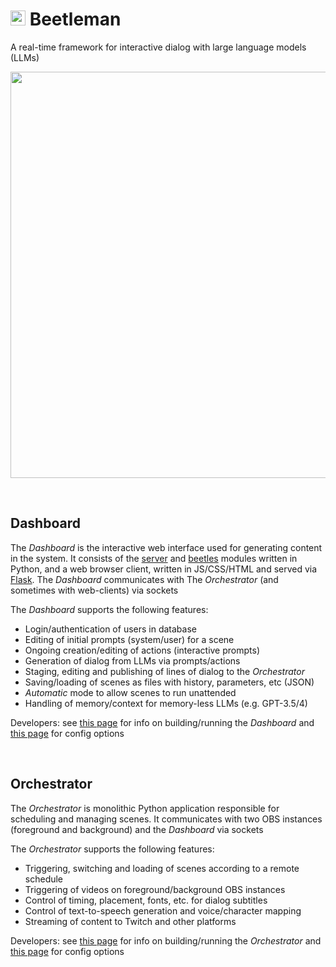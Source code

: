 # <img src="https://github.com/dcannizzaro/Beetlemania/assets/737638/d506e047-92c0-4103-9933-caba66fc8899" width="24"> Beetleman 

A real-time framework for interactive dialog with large language models (LLMs)

<img src="https://github.com/dcannizzaro/Beetlemania/assets/737638/3de87f86-48a5-4179-8b98-23f2d2b616fc" width="650">

&nbsp;

## Dashboard

The _Dashboard_ is the interactive web interface used for generating content in the system. It consists of the [server](https://github.com/dcannizzaro/Beetlemania/tree/main/dashboard) and [beetles](https://github.com/dcannizzaro/Beetlemania/tree/main/dashboard/beetles) modules written in Python, and a web browser client, written in JS/CSS/HTML and served via [Flask](https://flask.palletsprojects.com/en/2.3.x/). The _Dashboard_ communicates with The _Orchestrator_ (and sometimes with web-clients) via sockets

The _Dashboard_ supports the following features:
* Login/authentication of users in database
* Editing of initial prompts (system/user) for a scene
* Ongoing creation/editing of actions (interactive prompts)
* Generation of dialog from LLMs via prompts/actions
* Staging, editing and publishing of lines of dialog to the _Orchestrator_
* Saving/loading of scenes as files with history, parameters, etc (JSON)
* _Automatic_ mode to allow scenes to run unattended
* Handling of memory/context for memory-less LLMs (e.g. GPT-3.5/4)

Developers: see [this page](https://github.com/dcannizzaro/Beetlemania/blob/main/dashboard/README.md#the-dashboard) for info on building/running the _Dashboard_ and [this page](https://github.com/dcannizzaro/Beetlemania/blob/main/dashboard/server/config.py) for config options

&nbsp;

## Orchestrator

The _Orchestrator_ is monolithic Python application responsible for scheduling and managing scenes. It communicates with two OBS instances (foreground and background) and the _Dashboard_ via sockets

The _Orchestrator_  supports the following features:
* Triggering, switching and loading of scenes according to a remote schedule
* Triggering of videos on foreground/background OBS instances
* Control of timing, placement, fonts, etc. for dialog subtitles
* Control of text-to-speech generation and voice/character mapping
* Streaming of content to Twitch and other platforms

Developers: see [this page](https://github.com/dcannizzaro/Beetlemania/blob/main/orchestrator/README.md#the-orchestrator) for info on building/running the _Orchestrator_ and [this page](https://github.com/dcannizzaro/Beetlemania/blob/main/orchestrator/config.json) for config options
 
&nbsp;

